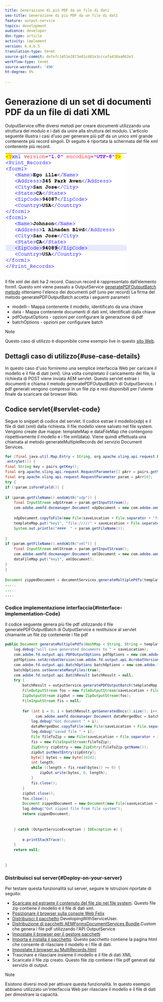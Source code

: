```yaml
---
title: Generazione di più PDF da un file di dati
seo-title: Generazione di più PDF da un file di dati
feature: output-service
topics: development
audience: developer
doc-type: article
activity: implement
version: 6.4,6.5
translation-type: tm+mt
source-git-commit: defefc1451e2873e81cd81e3cccafa438aa062e3
workflow-type: tm+mt
source-wordcount: '496'
ht-degree: 0%

---
```



# Generazione di un set di documenti PDF da un file di dati XML

OutputService offre diversi metodi per creare documenti utilizzando una struttura del modulo e i dati da unire alla struttura del modulo. L&#39;articolo seguente illustra i casi d&#39;uso per generare più pdf da un unico xml grande contenente più record singoli.
Di seguito è riportata la schermata del file xml contenente più record.

![multi-record-xml](assets/multi-record-xml.PNG)

Il file xml dei dati ha 2 record. Ciascun record è rappresentato dall’elemento form1. Questo xml viene passato a OutputService [generatePDFOutputBatch metodo](https://helpx.adobe.com/aem-forms/6/javadocs/com/adobe/fd/output/api/OutputService.html) otteniamo l&#39;elenco dei documenti pdf (uno per record)
La firma del metodo generatePDFOutputBatch accetta i seguenti parametri

* modelli - Mappa contenente il modello, identificato da una chiave
* data - Mappa contenente documenti di dati xml, identificati dalla chiave
* pdfOutputOptions - opzioni per configurare la generazione di pdf
* batchOptions - opzioni per configurare batch

>[!NOTE]
>
>Questo caso di utilizzo è disponibile come esempio live in questo [sito Web](https://forms.enablementadobe.com/content/samples/samples.html?query=0).

## Dettagli caso di utilizzo{#use-case-details}

In questo caso d&#39;uso forniremo una semplice interfaccia Web per caricare il modello e il file di dati (xml). Una volta completato il caricamento dei file, la richiesta di POST viene inviata AEM servlet. Questo servlet estrae i documenti e chiama il metodo generatePDFOutputBatch di OutputService. I pdf generati vengono compressi in un file zip e resi disponibili per l&#39;utente finale da scaricare dal browser Web.

## Codice servlet{#servlet-code}

Segue lo snippet di codice del servlet. Il codice estrae il modello(xdp) e il file di dati (xml) dalla richiesta. Il file modello viene salvato nel file system. Vengono create due mappe: templateMap e dataFileMap che contengono rispettivamente il modello e i file xml(data). Viene quindi effettuata una chiamata al metodo generateMultipleRecords del servizio Document Services.

```java
for (final java.util.Map.Entry < String, org.apache.sling.api.request.RequestParameter[] > pairs: params
.entrySet()) {
final String key = pairs.getKey();
final org.apache.sling.api.request.RequestParameter[] pArr = pairs.getValue();
final org.apache.sling.api.request.RequestParameter param = pArr[0];
try {
if (!param.isFormField()) {

if (param.getFileName().endsWith("xdp")) {
    final InputStream xdpStream = param.getInputStream();
    com.adobe.aemfd.docmanager.Document xdpDocument = new com.adobe.aemfd.docmanager.Document(xdpStream);

    xdpDocument.copyToFile(new File(saveLocation + File.separator + "fromui.xdp"));
    templateMap.put("key1", "file://///" + saveLocation + File.separator + "fromui.xdp");
    System.out.println("####  " + param.getFileName());

}
if (param.getFileName().endsWith("xml")) {
    final InputStream xmlStream = param.getInputStream();
    com.adobe.aemfd.docmanager.Document xmlDocument = new com.adobe.aemfd.docmanager.Document(xmlStream);
    dataFileMap.put("key1", xmlDocument);
}
}

Document zippedDocument = documentServices.generateMultiplePdfs(templateMap, dataFileMap,saveLocation);
.....
.....
....
```

### Codice implementazione interfaccia{#Interface-Implementation-Code}

Il codice seguente genera più file pdf utilizzando il file generatePDFOutputBatch di OutputService e restituisce al servlet chiamante un file zip contenente i file pdf

```java
public Document generateMultiplePdfs(HashMap < String, String > templateMap, HashMap < String, Document > dataFileMap, String saveLocation) {
    log.debug("will save generated documents to " + saveLocation);
    com.adobe.fd.output.api.PDFOutputOptions pdfOptions = new com.adobe.fd.output.api.PDFOutputOptions();
    pdfOptions.setAcrobatVersion(com.adobe.fd.output.api.AcrobatVersion.Acrobat_11);
    com.adobe.fd.output.api.BatchOptions batchOptions = new com.adobe.fd.output.api.BatchOptions();
    batchOptions.setGenerateManyFiles(true);
    com.adobe.fd.output.api.BatchResult batchResult = null;
    try {
        batchResult = outputService.generatePDFOutputBatch(templateMap, dataFileMap, pdfOptions, batchOptions);
        FileOutputStream fos = new FileOutputStream(saveLocation + File.separator + "zippedfile.zip");
        ZipOutputStream zipOut = new ZipOutputStream(fos);
        FileInputStream fis = null;

        for (int i = 0; i < batchResult.getGeneratedDocs().size(); i++) {
              com.adobe.aemfd.docmanager.Document dataMergedDoc = batchResult.getGeneratedDocs().get(i);
            log.debug("Got document " + i);
            dataMergedDoc.copyToFile(new File(saveLocation + File.separator + i + ".pdf"));
            log.debug("saved file " + i);
            File fileToZip = new File(saveLocation + File.separator + i + ".pdf");
            fis = new FileInputStream(fileToZip);
            ZipEntry zipEntry = new ZipEntry(fileToZip.getName());
            zipOut.putNextEntry(zipEntry);
            byte[] bytes = new byte[1024];
            int length;
            while ((length = fis.read(bytes)) >= 0) {
                zipOut.write(bytes, 0, length);
            }
            fis.close();
        }
        zipOut.close();
        fos.close();
        Document zippedDocument = new Document(new File(saveLocation + File.separator + "zippedfile.zip"));
        log.debug("Got zipped file from file system");
        return zippedDocument;


    } catch (OutputServiceException | IOException e) {

        e.printStackTrace();
    }
    return null;


}
```

### Distribuisci sul server{#Deploy-on-your-server}

Per testare questa funzionalità sul server, seguire le istruzioni riportate di seguito:

* [Scaricate ed estraete il contenuto del file zip nel file system](assets/mult-records-template-and-xml-file.zip). Questo file zip contiene il modello e il file di dati xml.
* [Posizionare il browser sulla console Web Felix](http://localhost:4502/system/console/bundles)
* [Distribuisci il pacchetto](/help/forms/assets/common-osgi-bundles/DevelopingWithServiceUser.jar) DevelopingWithServiceUser.
* [Distribuzione di pacchetti AEMFormsDocumentServices Bundle](/help/forms/assets/common-osgi-bundles/AEMFormsDocumentServices.core-1.0-SNAPSHOT.jar).Custom che genera i file pdf utilizzando l&#39;API OutputService
* [Impostate il browser per il gestore pacchetti](http://localhost:4502/crx/packmgr/index.jsp)
* [Importa e installa il pacchetto](assets/generate-multiple-pdf-from-xml.zip). Questo pacchetto contiene la pagina html che consente di rilasciare il modello e i file di dati.
* [Impostate il browser su MultiRecords.html](http://localhost:4502/content/DocumentServices/Multirecord.html?)
* Trascinare e rilasciare insieme il modello e il file di dati XML
* Scaricate il file zip creato. Questo file zip contiene i file pdf generati dal servizio di output.

>[!NOTE]
>Esistono diversi modi per attivare questa funzionalità. In questo esempio abbiamo utilizzato un&#39;interfaccia Web per rilasciare il modello e il file di dati per dimostrare la capacità.

